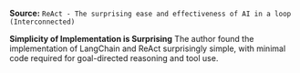 **Source:** `ReAct - The surprising ease and effectiveness of AI in a loop (Interconnected)`

**Simplicity of Implementation is Surprising**
The author found the implementation of LangChain and ReAct surprisingly simple, with minimal code required for goal-directed reasoning and tool use.
